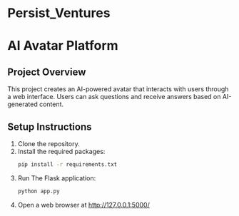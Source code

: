 # Persist_Ventures

# AI Avatar Platform

## Project Overview
This project creates an AI-powered avatar that interacts with users through a web interface. Users can ask questions and receive answers based on AI-generated content.

## Setup Instructions
1. Clone the repository.
2. Install the required packages:
   ```bash
   pip install -r requirements.txt
   
3. Run The Flask application:
   ```bash
   python app.py

4. Open a web browser at http://127.0.0.1:5000/
   
